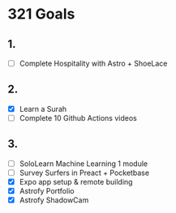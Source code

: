 # 321 Goals

## 1.
- [ ] Complete Hospitality with Astro + ShoeLace

## 2.
- [x] Learn a Surah
- [ ] Complete 10 Github Actions videos

## 3.
- [ ] SoloLearn Machine Learning 1 module
- [ ] Survey Surfers in Preact + Pocketbase
- [x] Expo app setup & remote building
- [x] Astrofy Portfolio
- [x] Astrofy ShadowCam